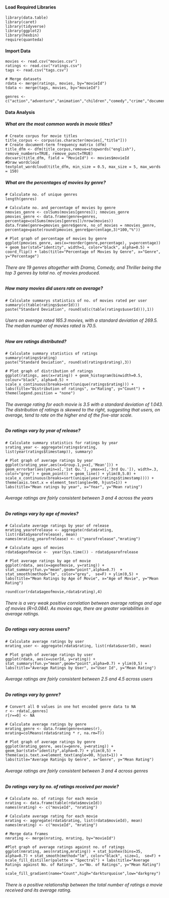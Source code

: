 #### Load Required Libraries 

```{r}
library(data.table)
library(caret)
library(tidyverse)
library(ggplot2)
library(hexbin)
require(quanteda)
```

#### Import Data 

```{r}
movies <- read.csv("movies.csv")
ratings <- read.csv("ratings.csv")
tags <- read.csv("tags.csv")

# Merge datasets 
rdata <- merge(ratings, movies, by="movieId")
tdata <- merge(tags, movies, by="movieId")

genres <- c("action","adventure","animation","children","comedy","crime","documentary","drama","fantasy","film.noir","horror","imax","musical","mystery","romance","sci.fi","thriller","war","western")
```

#### Data Analysis 
##### What are the most common words in movie titles? 

```{r}
# Create corpus for movie titles
title_corpus <- corpus(as.character(movies[,"title"]))
# Create document-term frequency matrix (dfm)
title_dfm <- dfm(title_corpus,remove=stopwords("english"), remove_numbers=TRUE, remove_punct=TRUE)
docvars(title_dfm, field = "MovieId") <- movies$movieId
#Draw wordcloud
textplot_wordcloud(title_dfm, min_size = 0.5, max_size = 5, max_words = 150)
```

##### What are the percentages of movies by genre? 

```{r}
# Calculate no. of unique genres
length(genres)

# Calculate no. and percentage of movies by genre
nmovies_genre <- colSums(movies[genres]); nmovies_genre
pmovies_genre <- data.frame(genre=genres, percentage=colSums(movies[genres])/nrow(movies))
data.frame(genre=pmovies_genre$genre, no_of_movies = nmovies_genre, percentage=paste(round(pmovies_genre$percentage,3)*100,"%"))
      
# Plot graph of percentage of movies by genre
ggplot(pmovies_genre, aes(x=reorder(genre,percentage), y=percentage)) + geom_bar(stat="identity", width=1, color="black", alpha=0.5) + coord_flip() + labs(title="Percentage of Movies by Genre", x="Genre", y="Percentage")
```

###### There are 19 genres altogether with Drama, Comedy, and Thriller being the top 3 genres by total no. of movies produced. 

##### How many movies did users rate on average? 

```{r}
# Calculate summarys statistics of no. of movies rated per user
summary(c(table(ratings$userId)))
paste("Standard Deviation", round(sd(c(table(ratings$userId))),1))
```

###### Users on average rated 165.3 movies, with a standard deviation of 269.5. The median number of movies rated is 70.5. 

##### How are ratings distributed? 

```{r}
# Calculate summary statistics of ratings
summary(ratings$rating)
paste("Standard Deviation", round(sd(ratings$rating),3))

# Plot graph of distribution of ratings
ggplot(ratings, aes(x=rating)) + geom_histogram(binwidth=0.5, colour="black", alpha=0.5) + scale_x_continuous(breaks=sort(unique(ratings$rating))) + labs(title="Distribution of ratings", x="Rating", y="Count") +  theme(legend.position = "none") 
```

###### The average rating for each movie is 3.5 with a standard deviation of 1.043. The distribution of ratings is skewed to the right, suggesting that users, on average, tend to rate on the higher end of the five-star scale.

##### Do ratings vary by year of release? 

```{r}
# Calculate summary statistics for ratings by year
srating_year <- aggregate(ratings$rating, list(year(ratings$timestamp)), summary)

# Plot graph of average ratings by year
ggplot(srating_year,aes(x=Group.1,y=x[,'Mean'])) + geom_errorbar(aes(ymin=x[,'1st Qu.'], ymax=x[,'3rd Qu.']), width=.3, color="grey") + geom_point() + geom_line() + ylim(0,5.0) + scale_x_continuous(breaks=sort(unique(year(ratings$timestamp)))) + theme(axis.text.x = element_text(angle=90, hjust=1)) + labs(title="Mean ratings by year", x="Year", y="Mean rating")
```

###### Average ratings are fairly consistent between 3 and 4 across the years

##### Do ratings vary by age of movies?

```{r}
# Calculate average ratings by year of release 
mrating_yearofrelease <- aggregate(rdata$rating, list(rdata$yearofrelease), mean)
names(mrating_yearofrelease) <- c("yearofrelease","mrating")

# Calculate ages of movies
rdata$ageofmovie <-  year(Sys.time()) - rdata$yearofrelease

# Plot average ratings by age of movie
ggplot(rdata, aes(x=ageofmovie, y=rating)) + stat_summary(fun.y="mean",geom="point",alpha=0.7)  + stat_smooth(method="lm", color="grey",  se=F) + ylim(0,5) + labs(title="Mean Ratings by Age of Movie", x="Age of Movie", y="Mean Rating")  

round(cor(rdata$ageofmovie,rdata$rating),4)
```

###### There is a very weak positive correlation between average ratings and age of movies (R=0.084). As movies age, there are greater variabilities in average ratings.

##### Do ratings vary across users?

```{r}
# Calculate average ratings by user
mrating_user <- aggregate(rdata$rating, list(rdata$userId), mean)

# Plot graph of average ratings by user
ggplot(rdata, aes(x=userId, y=rating)) + stat_summary(fun.y="mean",geom="point",alpha=0.7) + ylim(0,5) + labs(title="Average Ratings by User", x="User Id", y="Mean Rating")  
```

###### Average ratings are fairly consistent between 2.5 and 4.5 across users

##### Do ratings vary by genre? 

```{r}
# Convert all 0 values in one hot encoded genre data to NA 
r <- rdata[,genres]
r[r==0] <- NA 

# Calculate average ratings by genre 
mrating_genre <- data.frame(genre=names(r), mrating=colMeans(rdata$rating * r, na.rm=T))

# Plot graph of average ratings by genre
ggplot(mrating_genre, aes(x=genre, y=mrating)) + geom_bar(stat="identity",alpha=0.7) + ylim(0,5) + theme(axis.text.x=element_text(angle=90, hjust=1)) + labs(title="Average Ratings by Genre", x="Genre", y="Mean Rating")
```

###### Average ratings are fairly consistent between 3 and 4 across genres

##### Do ratings vary by no. of ratings received per movie? 

```{r}
# Calculate no. of ratings for each movie
nrating <- data.frame(table(rdata$movieId))
names(nrating) <- c("movieId", "nrating")

# Calculate average rating for each movie
mrating <- aggregate(rdata$rating, list(rdata$movieId), mean)
names(mrating) <- c("movieId", "mrating")

# Merge data frames 
nmrating <- merge(nrating, mrating, by="movieId")

#Plot graph of average ratings against no. of ratings
ggplot(nmrating, aes(nrating,mrating)) + stat_binhex(bins=35, alpha=0.7) + stat_smooth(method="lm", color="black", size=1,  se=F) + scale_fill_distiller(palette = "Spectral") + labs(title="Average Ratings against No. of Ratings", x="No. of Ratings", y="Mean Rating") + scale_fill_gradient(name="Count",high="darkturquoise",low="darkgrey")
```
  
###### There is a positive relationship between the total number of ratings a movie received and its average rating.
